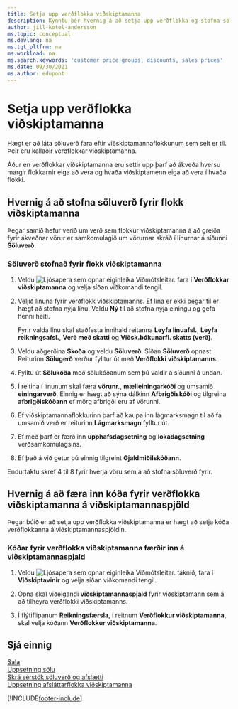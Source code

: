 ```yaml
---
title: Setja upp verðflokka viðskiptamanna
description: Kynntu þér hvernig á að setja upp verðflokka og stofna söluverð fyrir þessa flokka.
author: jill-kotel-andersson
ms.topic: conceptual
ms.devlang: na
ms.tgt_pltfrm: na
ms.workload: na
ms.search.keywords: 'customer price groups, discounts, sales prices'
ms.date: 09/30/2021
ms.author: edupont
---
```


# <a name="set-up-customer-price-groups" />Setja upp verðflokka viðskiptamanna
  
Hægt er að láta söluverð fara eftir viðskiptamannaflokkunum sem selt er til. Þeir eru kallaðir verðflokkar viðskiptamanna.

Áður en verðflokkar viðskiptamanna eru settir upp þarf að ákveða hversu margir flokkarnir eiga að vera og hvaða viðskiptamenn eiga að vera í hvaða flokki.  

## <a name="how-to-create-sales-prices-for-a-group-of-customers" />Hvernig á að stofna söluverð fyrir flokk viðskiptamanna

Þegar samið hefur verið um verð sem flokkur viðskiptamanna á að greiða fyrir ákveðnar vörur er samkomulagið um vörurnar skráð í línurnar á síðunni **Söluverð**.

### <a name="to-create-sales-prices-for-a-group-of-customers" />Söluverð stofnað fyrir flokk viðskiptamanna

1. Veldu ![Ljósapera sem opnar eiginleika Viðmótsleitar.](media/ui-search/search_small.png "Segðu mér hvað þú vilt gera") fara í **Verðflokkar viðskiptamanna** og velja síðan viðkomandi tengil.  

2. Veljið línuna fyrir verðflokk viðskiptamanns. Ef lína er ekki þegar til er hægt að stofna nýja línu. Veldu **Ný** til að stofna nýja einingu og gefa henni heiti.  
    
    Fyrir valda línu skal staðfesta innihald reitanna **Leyfa línuafsl.**, **Leyfa reikningsafsl.**, **Verð með skatti** og **Viðsk.bókunarfl. skatts (verð)**. 
  
3. Veldu aðgerðina **Skoða** og veldu **Söluverð**. Síðan **Söluverð** opnast. Reiturinn **Sölugerð** verður fylltur út með **Verðflokki viðskiptamanns**.  
  
4. Fylltu út **Sölukóða** með sölukóðanum sem þú valdir á síðunni á undan.  
  
5. Í reitina í línunum skal færa **vörunr.**, **mælieiningarkóði** og umsamið **einingarverð**. Einnig er hægt að sýna dálkinn **Afbrigðiskóði** og tilgreina **afbrigðiskóðann** ef mörg afbrigði eru af vörunni.  
  
6. Ef viðskiptamannaflokkurinn þarf að kaupa inn lágmarksmagn til að fá umsamið verð er reiturinn **Lágmarksmagn** fylltur út.  

7. Ef með þarf er færð inn **upphafsdagsetning** og **lokadagsetning** verðsamkomulagsins.  
  
8. Ef það á við getur þú einnig tilgreint **Gjaldmiðilskóðann**.

Endurtaktu skref 4 til 8 fyrir hverja vöru sem á að stofna söluverð fyrir.

## <a name="how-to-enter-customer-price-group-codes-on-customer-cards" />Hvernig á að færa inn kóða fyrir verðflokka viðskiptamanna á viðskiptamannaspjöld

Þegar búið er að setja upp verðflokka viðskiptamanna er hægt að setja kóða verðflokkanna á viðskiptamannaspjöldin.

### <a name="to-enter-customer-price-group-codes-on-a-customer-card" />Kóðar fyrir verðflokka viðskiptamanna færðir inn á viðskiptamannaspjald

1. Veldu ![Ljósapera sem opnar eiginleika Viðmótsleitar.](media/ui-search/search_small.png "Segðu mér hvað þú vilt gera") táknið, fara í **Viðskiptavinir** og velja síðan viðkomandi tengil.  

2. Opna skal viðeigandi **viðskiptamannaspjald** fyrir viðskiptamann sem á að tilheyra verðflokki viðskiptamanns.  

3. Í flýtiflipanum **Reikningsfærsla**, í reitnum **Verðflokkur viðskiptamanna**, skal velja kóðann **Verðflokkur viðskiptamanna**.  


## <a name="see-also" />Sjá einnig

[Sala](sales-manage-sales.md)  
[Uppsetning sölu](sales-setup-sales.md)  
[Skrá sérstök söluverð og afslætti](sales-how-record-sales-price-discount-payment-agreements.md)  
[Uppsetning afsláttarflokka viðskiptamanna](sales-how-to-set-up-customer-discount-groups.md)  

[!INCLUDE[footer-include](includes/footer-banner.md)]
